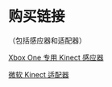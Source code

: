# 购买链接
（包括感应器和适配器）

[Xbox One 专用 Kinect 感应器](https://www.microsoftstore.com.cn/accessories/xbox-kinect/p/1708-00000) 

[微软 Kinect 适配器](https://www.microsoftstore.com.cn/accessories/microsoft-kinect-adapter/p/1748-00000)

